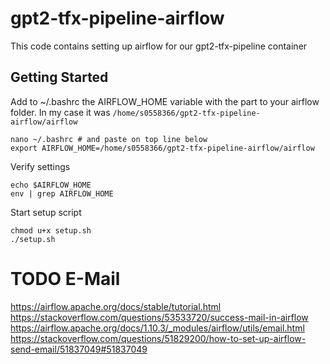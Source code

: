 # gpt2-tfx-pipeline-airflow
This code contains setting up airflow for our gpt2-tfx-pipeline container

## Getting Started
Add to ~/.bashrc the AIRFLOW_HOME variable with the part to your airflow folder. In my case it was `/home/s0558366/gpt2-tfx-pipeline-airflow/airflow`
```
nano ~/.bashrc # and paste on top line below
export AIRFLOW_HOME=/home/s0558366/gpt2-tfx-pipeline-airflow/airflow
```
Verify settings
```
echo $AIRFLOW_HOME
env | grep AIRFLOW_HOME
```
Start setup script
```
chmod u+x setup.sh
./setup.sh
```

# TODO E-Mail
https://airflow.apache.org/docs/stable/tutorial.html
https://stackoverflow.com/questions/53533720/success-mail-in-airflow
https://airflow.apache.org/docs/1.10.3/_modules/airflow/utils/email.html
https://stackoverflow.com/questions/51829200/how-to-set-up-airflow-send-email/51837049#51837049
